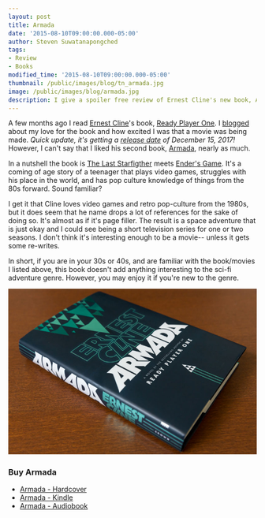 ```yaml
---
layout: post
title: Armada
date: '2015-08-10T09:00:00.000-05:00'
author: Steven Suwatanapongched
tags:
- Review
- Books
modified_time: '2015-08-10T09:00:00.000-05:00'
thumbnail: /public/images/blog/tn_armada.jpg
image: /public/images/blog/armada.jpg
description: I give a spoiler free review of Ernest Cline's new book, Armada.
---
```


A few months ago I read [Ernest Cline](http://www.ernestcline.com/)'s book, [Ready Player One](http://readyplayerone.com/). I [blogged](/2015/06/ready-player-one) about my love for the book and how excited I was that a movie was being made. *Quick update, it's getting a [release date](http://www.hollywoodreporter.com/news/steven-spielbergs-ready-player-one-813553) of December 15, 2017!* However, I can't say that I liked his second book, [Armada](http://www.amazon.com/gp/product/0804137250/ref=as_li_tl?ie=UTF8&camp=1789&creative=390957&creativeASIN=0804137250&linkCode=as2&tag=sunpech-20&linkId=VXQGS6LWNWROQB2F), nearly as much.

In a nutshell the book is [The Last Starfigther](https://en.wikipedia.org/wiki/The_Last_Starfighter) meets [Ender's Game](https://en.wikipedia.org/wiki/Ender%27s_Game). It's a coming of age story of a teenager that plays video games, struggles with his place in the world, and has pop culture knowledge of things from the 80s forward. Sound familiar?

I get it that Cline loves video games and retro pop-culture from the 1980s, but it does seem that he name drops a lot of references for the sake of doing so. It's almost as if it's page filler. The result is a space adventure that is just okay and I could see being a short television series for one or two seasons. I don't think it's interesting enough to be a movie-- unless it gets some re-writes.

In short, if you are in your 30s or 40s, and are familiar with the book/movies I listed above, this book doesn't add anything interesting to the sci-fi adventure genre. However, you may enjoy it if you're new to the genre.

![Armada](/public/images/blog/armada.jpg)

### Buy Armada
* [Armada - Hardcover](http://www.amazon.com/gp/product/0804137250/ref=as_li_tl?ie=UTF8&camp=1789&creative=390957&creativeASIN=0804137250&linkCode=as2&tag=sunpech-20&linkId=VXQGS6LWNWROQB2F)
* [Armada - Kindle](http://www.amazon.com/gp/product/B00TNDID0O/ref=as_li_tl?ie=UTF8&camp=1789&creative=390957&creativeASIN=B00TNDID0O&linkCode=as2&tag=sunpech-20&linkId=HG3L7PXOSU7CSSCT)
* [Armada - Audiobook](http://www.amazon.com/gp/product/B00VN00OXE/ref=as_li_tl?ie=UTF8&camp=1789&creative=390957&creativeASIN=B00VN00OXE&linkCode=as2&tag=sunpech-20&linkId=IYZ4K7K7MYSKGX36)
